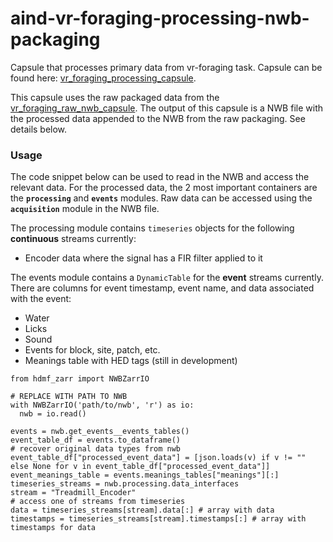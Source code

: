 # aind-vr-foraging-processing-nwb-packaging

Capsule that processes primary data from vr-foraging task. Capsule can be found here: [vr_foraging_processing_capsule](https://codeocean.allenneuraldynamics.org/capsule/5107215/tree).

This capsule uses the raw packaged data from the [vr_foraging_raw_nwb_capsule](https://codeocean.allenneuraldynamics.org/capsule/3265591/tree). The output of this capsule is a NWB file with the processed data appended to the NWB from the raw packaging. See details below.

### Usage
The code snippet below can be used to read in the NWB and access the relevant data. For the processed data, the 2 most important containers are the **`processing`** and **`events`** modules. Raw data can be accessed using the **`acquisition`** module in the NWB file.

The processing module contains `timeseries` objects for the following **continuous** streams currently:
* Encoder data where the signal has a FIR filter applied to it

The events module contains a `DynamicTable` for the **event** streams currently. There are columns for event timestamp, event name, and data associated with the event:
* Water
* Licks
* Sound
* Events for block, site, patch, etc.
* Meanings table with HED tags (still in development)

```
from hdmf_zarr import NWBZarrIO

# REPLACE WITH PATH TO NWB
with NWBZarrIO('path/to/nwb', 'r') as io:
  nwb = io.read()

events = nwb.get_events__events_tables()
event_table_df = events.to_dataframe()
# recover original data types from nwb
event_table_df["processed_event_data"] = [json.loads(v) if v != "" else None for v in event_table_df["processed_event_data"]]
event_meanings_table = events.meanings_tables["meanings"][:]
timeseries_streams = nwb.processing.data_interfaces
stream = "Treadmill_Encoder"
# access one of streams from timeseries
data = timeseries_streams[stream].data[:] # array with data
timestamps = timeseries_streams[stream].timestamps[:] # array with timestamps for data
```


  
  
